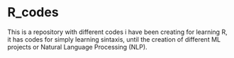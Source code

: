 # R_codes
This is a repository with different codes i have been creating for learning R, it has codes for simply learning sintaxis, until the creation of different ML projects or Natural Language Processing (NLP).
